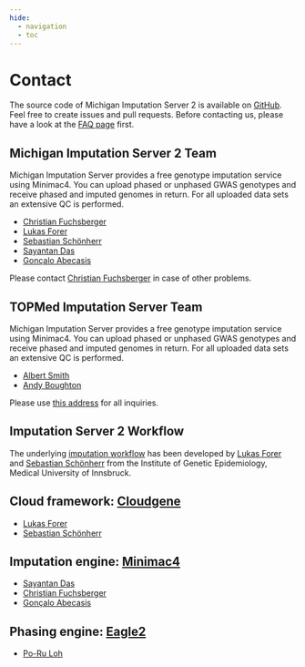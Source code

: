 ```yaml
---
hide:
  - navigation
  - toc 
---
```


# Contact

The source code of Michigan Imputation Server 2 is  available on [GitHub](https://github.com/genepi/imputationserver2). Feel free to create issues and pull requests. Before contacting us, please have a look at the [FAQ page](faq) first. 

## Michigan Imputation Server 2 Team

Michigan Imputation Server provides a free genotype imputation service using Minimac4. You can upload phased or unphased GWAS genotypes and receive phased and imputed genomes in return. For all uploaded data sets an extensive QC is performed.

* [Christian Fuchsberger](mailto:cfuchsb@umich.edu)
* [Lukas Forer](mailto:lukas.forer@i-med.ac.at)
* [Sebastian Schönherr](mailto:sebastian.schoenherr@i-med.ac.at)
* [Sayantan Das](mailto:sayantan@umich.edu)
* [Gonçalo Abecasis](mailto:goncalo@umich.edu)

Please contact [Christian Fuchsberger](mailto:cfuchsb@umich.edu) in case of other problems.

## TOPMed Imputation Server Team

Michigan Imputation Server provides a free genotype imputation service using Minimac4. You can upload phased or unphased GWAS genotypes and receive phased and imputed genomes in return. For all uploaded data sets an extensive QC is performed.

* [Albert Smith](mailto:albertvs@umich.edu)
* [Andy Boughton](mailto:abought@umich.edu)

Please use [this address](mailto:imputationserver@umich.edu) for all inquiries.

## Imputation Server 2 Workflow

The underlying [imputation workflow](https://github.com/genepi/imputationserver2) has been developed by [Lukas Forer](https://genepi.i-med.ac.at/team/forer-lukas/) and [Sebastian Schönherr](https://genepi.i-med.ac.at/team/schoenherr-sebastian/) from the Institute of Genetic Epidemiology, Medical University of Innsbruck. 

## Cloud framework: [Cloudgene](https://www.cloudgene.io/)


* [Lukas Forer](mailto:lukas.forer@i-med.ac.at)
* [Sebastian Schönherr](mailto:sebastian.schoenherr@i-med.ac.at)

## Imputation engine: [Minimac4](http://genome.sph.umich.edu/wiki/Minimac4)

* [Sayantan Das](mailto:sayantan@umich.edu)
* [Christian Fuchsberger](mailto:cfuchsb@umich.edu)
* [Gonçalo Abecasis](mailto:goncalo@umich.edu)

## Phasing engine: [Eagle2](https://data.broadinstitute.org/alkesgroup/Eagle/)

* [Po-Ru Loh](mailto:poruloh@broadinstitute.org)